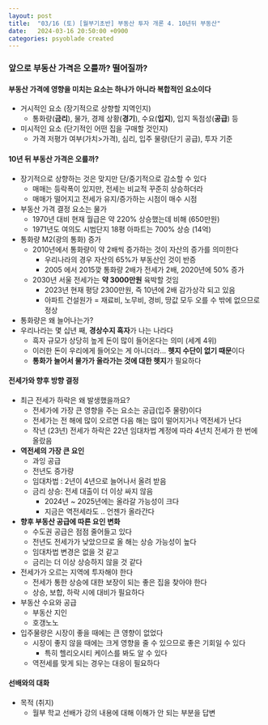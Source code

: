 ```yaml
---
layout: post
title:  "03/16 (토) [월부기초반] 부동산 투자 개론 4. 10년뒤 부동산"
date:   2024-03-16 20:50:00 +0900
categories: psyoblade created
---
```


### 앞으로 부동산 가격은 오를까? 떨어질까?

#### 부동산 가격에 영향을 미치는 요소는 하나가 아니라 복합적인 요소이다

* 거시적인 요소 (장기적으로 상향할 지역인지)
  * 통화량(**금리**), 물가, 경제 상황(**경기**), 수요(**입지**), 입지 독점성(**공급**) 등
* 미시적인 요소 (단기적인 어떤 집을 구매할 것인지)
  * 가격 저평가 여부(가치>가격), 심리, 입주 물량(단기 공급), 투자 기준

#### 10년 뒤 부동산 가격은 오를까?

* 장기적으로 상향하는 것은 맞지만 단/중기적으로 감소할 수 있다
  * 매매는 등락폭이 있지만, 전세는 비교적 꾸준히 상승하더라
  * 매매가 떨어지고 전세가 유지/증가하는 시점이 매수 시점
* 부동산 가격 결정 요소는 물가
  * 1970년 대비 현재 월급은 약 220% 상승했는데 비해 (650만원)
  * 1971년도 여의도 시범단지 18평 아파트는 700% 상승 (14억)
* 통화량 M2(광의 통화) 증가
  * 2010년에서 통화량이 약 2배씩 증가하는 것이 자산의 증가를 의미한다
    * 우리나라의 경우 자산의 65%가 부동산인 것이 반증
    * 2005 에서  2015깢 통화량 2배가 전세가 2배, 2020년에 50% 증가
  * 2030년 서울 전세가는 **약 3000만원** 육박할 것임
    * 2023년 현재 평당 2300만원, 즉 10년에 2배 감가상각 되고 있음
    * 아파트 건설원가 = 재료비, 노무비, 경비, 땅값 모두 오를 수 밖에 없으므로 정상
*  통화량은 왜 늘어나는가?
  * 우리나라는 몇 십년 째, **경상수지 흑자**가 나는 나라다
    * 흑자 규모가 상당히 높게 돈이 많이 들어온다는 의미 (세계 4위)
    * 이러한 돈이 우리에게 들어오는 게 아니더라... **헷지 수단이 없기 때문**이다
    * **통화가 늘어서 물가가 올라가는 것에 대한 헷지**가 필요하다

#### 전세가와 향후 방향 결정

* 최근 전세가 하락은 왜 발생했을까요?
  * 전세가에 가장 큰 영향을 주는 요소는 공급(입주 물량)이다
  * 전세가는 전 해에 많이 오르면 다음 해는 많이 떨어지거나 역전세가 난다
  * 작년 (23년) 전세가 하락은 22년 임대차법 계정에 따라 4년치 전세가 한 번에 올랐음
* **역전세의 가장 큰 요인**
  * 과잉 공급
  * 전년도 증가량
  * 임대차법 : 2년이 4년으로 늘어나서 올려 받음
  * 금리 상승: 전세 대출이 더 이상 싸지 않음
    * 2024년 ~ 2025년에는 올라갈 가능성이 크다
    * 지금은 역전세라도 .. 언젠가 올라간다
* **향후 부동산 공급에 따른 요인 변화**
  * 수도권 공급은 점점 줄어들고 있다
  * 전년도 전세가가 낮았으므로 올 해는 상승 가능성이 높다
  * 임대차법 변경은 없을 것 같고
  * 금리는 더 이상 상승하지 않을 것 같다
* 전세가가 오르는 지역에 투자해야 한다
  * 전세가 통한 상승에 대한 보장이 되는 좋은 집을 찾아야 한다
  * 상승, 보합, 하락 시에 대비가 필요하다
* 부동산 수요와 공급
  * 부동산 지인
  * 호갱노노
* 입주물량은 시장이 좋을 때에는 큰 영향이 없었다
  * 시장이 좋지 않을 때에는 크게 영향을 줄 수 있으므로 좋은 기회일 수 있다
    * 특히 헬리오시티 케이스를 봐도 알 수 있다
  * 역전세를 맞게 되는 경우는 대응이 필요하다

#### 선배와의 대화

* 목적 (취지)
  * 월부 학교 선배가 강의 내용에 대해 이해가 안 되는 부분을 답변